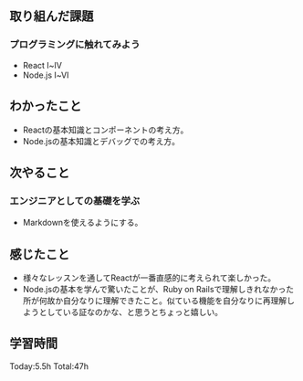 ## 取り組んだ課題
### プログラミングに触れてみよう
- React Ⅰ~Ⅳ
- Node.js Ⅰ~Ⅵ
## わかったこと
- Reactの基本知識とコンポーネントの考え方。
- Node.jsの基本知識とデバッグでの考え方。
## 次やること
### エンジニアとしての基礎を学ぶ
- Markdownを使えるようにする。
## 感じたこと
- 様々なレッスンを通してReactが一番直感的に考えられて楽しかった。
- Node.jsの基本を学んで驚いたことが、Ruby on Railsで理解しきれなかった所が何故か自分なりに理解できたこと。似ている機能を自分なりに再理解しようとしている証なのかな、と思うとちょっと嬉しい。
## 学習時間
Today:5.5h Total:47h
